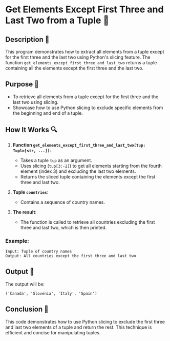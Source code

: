 # Get Elements Except First Three and Last Two from a Tuple 🔄

## Description 📝

This program demonstrates how to extract all elements from a tuple except for the first three and the last two using Python's slicing feature.
The function `get_elements_except_first_three_and_last_two` returns a tuple containing all the elements except the first three and the last two.

## Purpose 🎯

-   To retrieve all elements from a tuple except for the first three and the last two using slicing.
-   Showcase how to use Python slicing to exclude specific elements from the beginning and end of a tuple.

## How It Works 🔍

1. **Function `get_elements_except_first_three_and_last_two(tup: Tuple[str, ...])`**:

    - Takes a tuple `tup` as an argument.
    - Uses slicing (`tup[3:-2]`) to get all elements starting from the fourth element (index 3) and excluding the last two elements.
    - Returns the sliced tuple containing the elements except the first three and last two.

2. **Tuple `countries`**:

    - Contains a sequence of country names.

3. **The result**:
    - The function is called to retrieve all countries excluding the first three and last two, which is then printed.

### Example:

```
Input: Tuple of country names
Output: All countries except the first three and last two
```

## Output 📜

The output will be:

```
('Canada', 'Slovenia', 'Italy', 'Spain')
```

## Conclusion 🚀

This code demonstrates how to use Python slicing to exclude the first three and last two elements of a tuple and return the rest.
This technique is efficient and concise for manipulating tuples.
